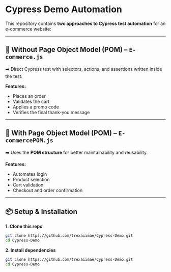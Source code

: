 # Cypress Demo Automation  

This repository contains **two approaches to Cypress test automation** for an e-commerce website:  

---

## 🔹 Without Page Object Model (POM) – `E-commerce.js`  
➡️ Direct Cypress test with selectors, actions, and assertions written inside the test.  

**Features:**  
- Places an order  
- Validates the cart  
- Applies a promo code  
- Verifies the final thank-you message  

---

## 🔹 With Page Object Model (POM) – `E-commercePOM.js`  
➡️ Uses the **POM structure** for better maintainability and reusability.  

**Features:**  
- Automates login  
- Product selection  
- Cart validation  
- Checkout and order confirmation  

---

## 📦 Setup & Installation  

**1. Clone this repo**  
```bash
git clone https://github.com/trexaiimae/Cypress-Demo.git
cd Cypress-Demo
```

**2. Install dependencies**  
```bash
git clone https://github.com/trexaiimae/Cypress-Demo.git
cd Cypress-Demo



